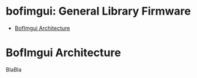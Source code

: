 # bofimgui: General Library Firmware
<!--TOC-->
  - [BofImgui Architecture](#BofImgui-architecture)
<!--/TOC-->
# BofImgui Architecture
BlaBla

